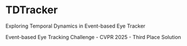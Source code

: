 # TDTracker
Exploring Temporal Dynamics in Event-based Eye Tracker

Event-based Eye Tracking Challenge - CVPR 2025 - Third Place Solution
